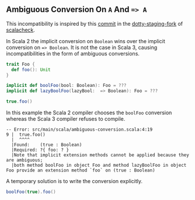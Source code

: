 ## Ambiguous Conversion On `A` And `=> A`

This incompatibility is inspired by this [commit](https://github.com/dotty-staging/scalacheck/commit/dc37c607cd9715c4e0ddc676314c6784cbf2beb5) in the [dotty-staging-fork](https://github.com/dotty-staging/scalacheck) of [scalacheck](https://github.com/typelevel/scalacheck).

In Scala 2 the implicit conversion on `Boolean` wins over the implicit conversion on `=> Boolean`.
It is not the case in Scala 3, causing incompatibilities in the form of ambiguous conversions.

```scala
trait Foo {
  def foo(): Unit 
}

implicit def boolFoo(bool: Boolean): Foo = ???
implicit def lazyBoolFoo(lazyBool:  => Boolean): Foo = ???

true.foo()
```

In this example the Scala 2 compiler chooses the `boolFoo` conversion whereas the Scala 3 compiler refuses to compile.

```
-- Error: src/main/scala/ambiguous-conversion.scala:4:19
9 |  true.foo()
  |  ^^^^
  |Found:    (true : Boolean)
  |Required: ?{ foo: ? }
  |Note that implicit extension methods cannot be applied because they are ambiguous;
  |both method boolFoo in object Foo and method lazyBoolFoo in object Foo provide an extension method `foo` on (true : Boolean)
```

A temporary solution is to write the conversion explicitly.

```scala
boolFoo(true).foo()
```
